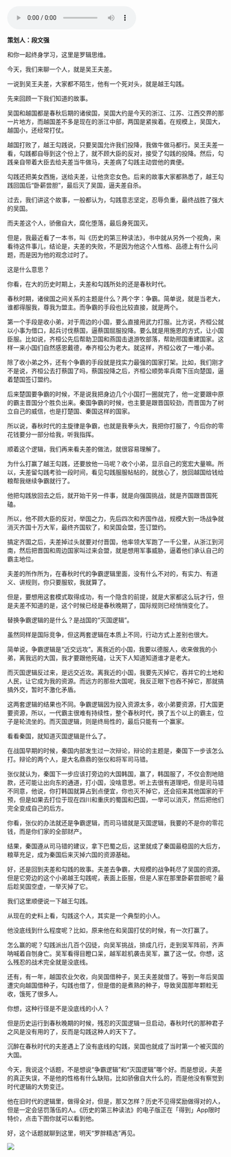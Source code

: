 <audio src="http://igetoss.cdn.igetget.com/mp3/201712/07/201712071939256804362459.mp3" controls="controls">您的浏览器不支持 audio 标签。</audio><p><b>策划人：段文强</b></p><p>和你一起终身学习，这里是罗辑思维。</p><p>今天，我们来聊一个人，就是吴王夫差。</p><p>一说到吴王夫差，大家都不陌生，他有一个死对头，就是越王勾践。</p><p>先来回顾一下我们知道的故事。</p><p>吴国和越国都是春秋后期的诸侯国，吴国大约是今天的浙江、江苏、江西交界的那一片地方，而越国差不多是现在的浙江中部，两国是紧挨着。在规模上，吴国大，越国小，还经常打仗。</p><p>越国打败了，越王勾践说，只要吴国允许我们投降，我做牛做马都行。吴王夫差一看，勾践都自辱到这个份上了，就不顾大臣的反对，接受了勾践的投降。然后，勾践亲自带着大臣去给夫差当牛做马，夫差病了勾践主动尝他的粪便。</p><p>勾践还把美女西施，送给夫差，让他贪恋女色。后来的故事大家都熟悉了，越王勾践回国后“卧薪尝胆”，最后灭了吴国，逼夫差自杀。</p><p>过去，我们讲这个故事，一般都认为，勾践意志坚定，忍辱负重，最终战胜了强大的吴国。</p><p>而夫差这个人，骄傲自大，腐化堕落，最后身死国灭。</p><p>但是，我最近看了一本书，叫《历史的第三种读法》，书中就从另外一个视角，来看待这件事儿，结论是，夫差的失败，不是因为他这个人性格、品德上有什么问题，而是因为他的观念过时了。</p><p>这是什么意思？</p><p>你看，在大的历史时期上，夫差和勾践所处的还是春秋时代。</p><p>春秋时期，诸侯国之间关系的主题是什么？两个字：争霸。简单说，就是当老大，谁都得服我，尊我为盟主。而争霸的手段也比较直接，就是两个。</p><p>第一个手段是收小弟，对于周边的小国，要么直接用武力打服。比方说，齐桓公就以小事为借口，起兵讨伐蔡国，逼蔡国屈服投降。要么就是用施恩的方式，让小国臣服。比如说，齐桓公先后帮助卫国和燕国击退游牧部落，帮助邢国重建国家。这样一来小国们自然感恩戴德，奉齐桓公为老大。就这样，齐桓公收了一堆小弟。</p><p>除了收小弟之外，还有个争霸的手段就是找实力最强的国家打架。比如，我们刚才不是说，齐桓公去打蔡国了吗，蔡国投降之后，齐桓公顺势率兵南下压向楚国，逼着楚国签订盟约。</p><p>后来楚国要争霸的时候，不是说我把身边几个小国打一圈就完了，他一定要跟中原的霸主晋国分个胜负出来。秦国争霸的时候，也主要是跟晋国较劲，而晋国为了树立自己的威信，也是打楚国、秦国这样的国家。</p><p>所以说，春秋时代的主旋律是争霸，也就是我拳头大，我把你打服了，今后你的零花钱要分一部分给我，听我指挥。</p><p>顺着这个逻辑，我们再来看夫差的做法，就很容易理解了。</p><p>为什么打赢了越王勾践，还要放他一马呢？收个小弟，显示自己的宽宏大量嘛。所以，夫差留勾践考验一段时间，看见勾践服服帖帖的，就放心了，放回越国给钱给粮帮我继续争霸就行了。</p><p>他把勾践放回去之后，就开始干另一件事，就是向强国挑战，就是齐国跟晋国死磕。</p><p>所以，他不顾大臣的反对，举国之力，先后四次和齐国作战，规模大到一场战争就消灭齐国十万大军，最终齐国软了，和吴国会盟，签订盟约。</p><p>搞定齐国之后，夫差掉过头就要对付晋国，他率领大军跑了一千公里，从浙江到河南，然后把晋国和周边国家叫过来会盟，就是想用军事威胁，逼着他们承认自己的霸主地位。</p><p>夫差的所作所为，在春秋时代的争霸逻辑里面，没有什么不对的，有实力、有道义、讲规则，你只要服软，我就算了。</p><p>但是，要想用这套模式取得成功，有一个隐含的前提，就是大家都这么玩才行，但是夫差不知道的是，这个时候已经是春秋晚期了，国际规则已经悄悄变化了。</p><p>替换争霸逻辑的是什么？是战国的“灭国逻辑”。</p><p>虽然同样是国际竞争，但这两套逻辑在本质上不同，行动方式上差别也很大。</p><p>简单说，争霸逻辑是“近交远攻”。离我近的小国，我要以德服人，收来做我的小弟，离我远的大国，我才要跟他死磕，让天下人知道知道谁才是老大。</p><p>而灭国逻辑反过来，是远交近攻。离我近的小国，我要先灭掉它，吞并它的土地和人民，让它成为我的资源。而远方的那些大国呢，我反正眼下也吞不掉它，那就搞搞外交，暂时不激化矛盾。</p><p>这两套逻辑的结果也不同。争霸逻辑因为投入资源太多，收小弟要资源，打大国更要资源，所以，一代霸主很难有持续性，整个春秋时代，换了五个以上的霸主，位子是轮流坐的。而灭国逻辑，则是终局性的，最后只能有一个赢家。</p><p>看看秦国，就知道灭国逻辑是什么了。</p><p>在战国早期的时候，秦国内部发生过一次辩论，辩论的主题是，秦国下一步该怎么打。辩论的两个人，是大名鼎鼎的张仪和将军司马错。</p><p>张仪就认为，秦国下一步应该打旁边的大国韩国，赢了，韩国服了，不仅会割地赔款，还可能让出向东的通道，打小国，没啥意思。听上去很有道理吧，但是司马错不同意，他说，你打韩国就算占到点便宜，你也灭不掉它，还会招来其他国家的干预，但是如果去打位于现在四川和重庆的蜀国和巴国，一举可以消灭，然后把他们完全变成自己的后方。</p><p>你看，张仪的办法就还是争霸逻辑，而司马错就是灭国逻辑，我要的不是你的零花钱，而是你们家的全部财产。</p><p>结果，秦国遵从司马错的建议，拿下巴蜀之后，这里就成了秦国最稳固的大后方，粮草充足，成为秦国后来灭掉六国的资源基础。</p><p>好，还是回到夫差和勾践的故事。夫差去争霸，大规模的战争耗尽了吴国的资源。但是它旁边的这个小弟越王勾践呢，表面上臣服，但是人家在那里卧薪尝胆呢？最后趁吴国空虚，一举灭掉了它。</p><p>我们这里顺便说一下越王勾践。</p><p>从现在的史料上看，勾践这个人，其实是一个典型的小人。</p><p>他没底线到什么程度呢？比如，原来他在和吴国打仗的时候，有一次打赢了。</p><p>怎么赢的呢？勾践派出几百个囚徒，向吴军挑战，排成几行，走到吴军阵前，齐声呐喊着自刎身亡。吴军看得目瞪口呆，越军趁机袭击吴军，赢了这一仗。你想，这么残忍的战术完全就是没底线。</p><p>还有，有一年，越国农业欠收，向吴国借种子，吴王夫差就借了。等到一年后吴国遭灾向越国借种子，勾践也借了，但是借的是煮熟的种子，导致吴国那年颗粒无收，饿死了很多人。</p><p>你想，这种行径是不是没底线的小人？</p><p>但是历史运行到春秋晚期的时候，残忍的灭国逻辑一旦启动，春秋时代的那种君子之风是没有用的了，反而是勾践这种人的天下了。</p><p>沉醉在春秋时代的夫差遇上了没有底线的勾践，吴国也就成了当时第一个被灭国的大国。</p><p>今天，我说这个话题，不是想说“争霸逻辑”和“灭国逻辑”哪个好。而是想说，夫差的真正失误，不是他的性格有什么缺陷，比如骄傲自大什么的，而是他没有察觉到时代逻辑的大势变迁。</p><p>他在旧时代的逻辑里，做得全对，但是，那又怎样？历史不见得奖励做得对的人，但是一定会惩罚落伍的人。《历史的第三种读法》的电子版正在「得到」App限时特价，点击下图你就可以看到他。</p><p>好，这个话题就聊到这里，明天“罗胖精选”再见。</p><img src="https://piccdn.igetget.com/img/201712/07/201712071941162144394688.jpg" />